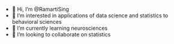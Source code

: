 - 👋 Hi, I’m @RamartiSing
- 👀 I’m interested in applications of data science and statistics to behavioral sciences
- 🌱 I’m currently learning neurosciences
- 💞️ I’m looking to collaborate on statistics

<!---
RamartiSing/RamartiSing is a ✨ special ✨ repository because its `README.md` (this file) appears on your GitHub profile.
You can click the Preview link to take a look at your changes.
--->
